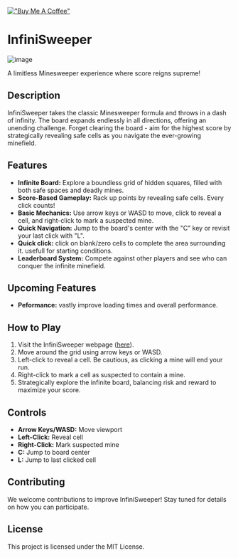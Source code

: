 [!["Buy Me A Coffee"](https://www.buymeacoffee.com/assets/img/custom_images/orange_img.png)](https://buymeacoffee.com/hackatoa)

# InfiniSweeper
![image](https://github.com/Hackatoan/infinisweeper/assets/62629253/977ca1e1-3015-4368-bd44-5a5fbc6ff29f)

A limitless Minesweeper experience where score reigns supreme!

## Description

InfiniSweeper takes the classic Minesweeper formula and throws in a dash of infinity. The board expands endlessly in all directions, offering an unending challenge. Forget clearing the board - aim for the highest score by strategically revealing safe cells as you navigate the ever-growing minefield.

## Features

- **Infinite Board:** Explore a boundless grid of hidden squares, filled with both safe spaces and deadly mines.
- **Score-Based Gameplay:** Rack up points by revealing safe cells. Every click counts!
- **Basic Mechanics:** Use arrow keys or WASD to move, click to reveal a cell, and right-click to mark a suspected mine.
- **Quick Navigation:** Jump to the board's center with the "C" key or revisit your last click with "L".
- **Quick click:** click on blank/zero cells to complete the area surrounding it. usefull for starting conditions.
- **Leaderboard System:** Compete against other players and see who can conquer the infinite minefield.

## Upcoming Features

- **Peformance:** vastly improve loading times and overall performance.

## How to Play

1. Visit the InfiniSweeper webpage ([here](https://infinisweeper.hackatoa.com/)).
2. Move around the grid using arrow keys or WASD.
3. Left-click to reveal a cell. Be cautious, as clicking a mine will end your run.
4. Right-click to mark a cell as suspected to contain a mine.
5. Strategically explore the infinite board, balancing risk and reward to maximize your score.

## Controls

- **Arrow Keys/WASD:** Move viewport
- **Left-Click:** Reveal cell
- **Right-Click:** Mark suspected mine
- **C:** Jump to board center
- **L:** Jump to last clicked cell

## Contributing

We welcome contributions to improve InfiniSweeper! Stay tuned for details on how you can participate.

## License

This project is licensed under the MIT License.
